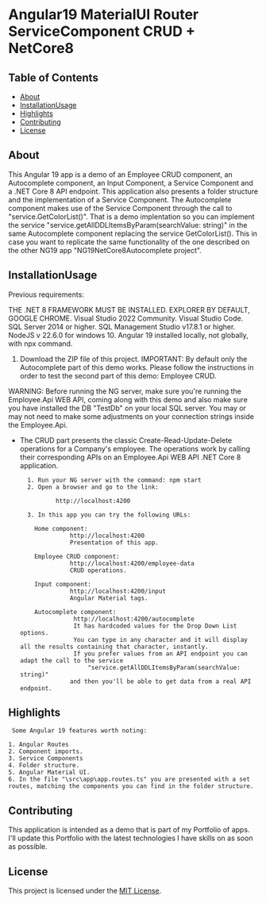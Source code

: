 # Angular19 MaterialUI Router ServiceComponent CRUD + NetCore8 

## Table of Contents
- [About](#about)
- [InstallationUsage](#installationusage)
- [Highlights](#highlights)
- [Contributing](#contributing)
- [License](#license)

## About
This Angular 19 app is a demo of an Employee CRUD component, an Autocomplete component, an Input Component, a Service Component and a .NET Core 8 API endpoint. This application also presents a folder structure and the implementation of a Service Component. The Autocomplete component makes use of the Service Component through the call to "service.GetColorList()". That is a demo implentation so you can implement the service "service.getAllDDLItemsByParam(searchValue: string)" in the same Autocomplete component replacing the service GetColorList(). This in case you want to replicate the same functionality of the one described on the other NG19 app "NG19NetCore8Autocomplete project".

## InstallationUsage

  Previous requirements:

  THE .NET 8 FRAMEWORK MUST BE INSTALLED.
  EXPLORER BY DEFAULT, GOOGLE CHROME.
  Visual Studio 2022 Community.
  Visual Studio Code.
  SQL Server 2014 or higher.
  SQL Management Studio v17.8.1 or higher.
  NodeJS v 22.6.0 for windows 10.
  Angular 19 installed locally, not globally, with npx command.
  
1. Download the ZIP file of this project.
IMPORTANT: 
        By default only the Autocomplete part of this demo works.
        Please follow the instructions in order to test the second part of this demo:
        Employee CRUD. 

WARNING: Before running the NG server, make sure you're running the Employee.Api WEB API, coming along with this demo and also make sure you have installed the DB "TestDb" on your local SQL server. You may or may not need to make some adjustments on your connection strings inside the Employee.Api.


- The CRUD part presents the classic Create-Read-Update-Delete operations for a Company's employee. The operations work by calling their corresponding APIs on an Employee.Api WEB API .NET Core 8 application.

        1. Run your NG server with the command: npm start
        2. Open a browser and go to the link:
  
                http://localhost:4200

        3. In this app you can try the following URLs:

          Home component: 
                    http://localhost:4200
                    Presentation of this app.

          Employee CRUD component: 
                    http://localhost:4200/employee-data
                    CRUD operations.

          Input component: 
                    http://localhost:4200/input
                    Angular Material tags.

          Autocomplete component:
                     http://localhost:4200/autocomplete
                     It has hardcoded values for the Drop Down List options.
                     You can type in any character and it will display all the results containing that character, instantly.
                     If you prefer values from an API endpoint you can adapt the call to the service 
                         "service.getAllDDLItemsByParam(searchValue: string)"
                    and then you'll be able to get data from a real API endpoint.

## Highlights

     Some Angular 19 features worth noting:

    1. Angular Routes
    2. Component imports.
    3. Service Components
    4. Folder structure.
    5. Angular Material UI.
    6. In the file "\src\app\app.routes.ts" you are presented with a set routes, matching the components you can find in the folder structure.
          
## Contributing
 This application is intended as a demo that is part of my Portfolio of apps. 
 I'll update this Portfolio with the latest technologies I have skills on as soon as possible.

## License
This project is licensed under the [MIT License](LICENSE).
